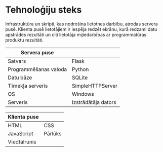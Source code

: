 # Tehnoloģiju steks

Infrastruktūra un skripti, kas nodrošina lietotnes darbību, atrodas servera pusē. Klienta pusē lietotājiem ir iespēja redzēt ekrānu, kurā redzami datu apstrādes rezultāti un citi lietotāja mijiedarbības ar programmatūras produktu rezultāti.




| Servera puse |  |
| --- | ----------- |
| Satvars | Flask |
| Programmēšanas valoda | Python |
| Datu bāze | SQLite |
| Tīmekļa serveris | SimpleHTTPServer |
| OS | Windows |
| Serveris | Izstrādātāja dators |





| Klienta puse |  |
| --- | ----------- |
| HTML | CSS |
| JavaScript | Pārlūks |
| Viedtālrunis |  |
